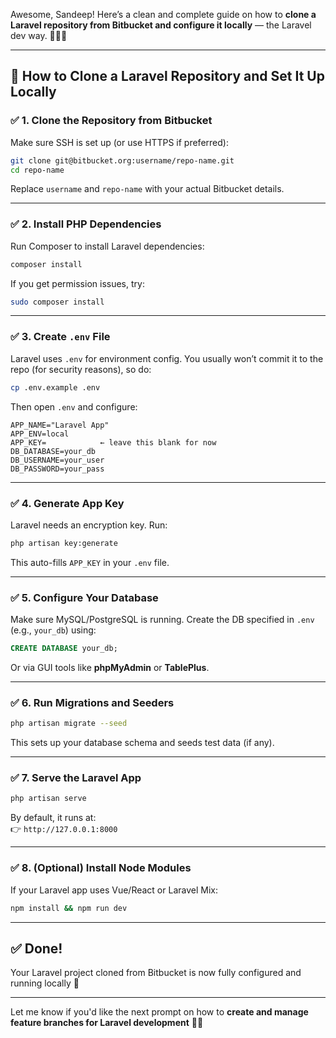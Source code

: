 Awesome, Sandeep! Here’s a clean and complete guide on how to **clone a Laravel repository from Bitbucket and configure it locally** — the Laravel dev way. 👨‍💻🚀

---

## 🔄 **How to Clone a Laravel Repository and Set It Up Locally**

### ✅ 1. **Clone the Repository from Bitbucket**
Make sure SSH is set up (or use HTTPS if preferred):

```bash
git clone git@bitbucket.org:username/repo-name.git
cd repo-name
```

Replace `username` and `repo-name` with your actual Bitbucket details.

---

### ✅ 2. **Install PHP Dependencies**
Run Composer to install Laravel dependencies:

```bash
composer install
```

If you get permission issues, try:
```bash
sudo composer install
```

---

### ✅ 3. **Create `.env` File**
Laravel uses `.env` for environment config. You usually won’t commit it to the repo (for security reasons), so do:

```bash
cp .env.example .env
```

Then open `.env` and configure:
```env
APP_NAME="Laravel App"
APP_ENV=local
APP_KEY=            ← leave this blank for now
DB_DATABASE=your_db
DB_USERNAME=your_user
DB_PASSWORD=your_pass
```

---

### ✅ 4. **Generate App Key**
Laravel needs an encryption key. Run:
```bash
php artisan key:generate
```

This auto-fills `APP_KEY` in your `.env` file.

---

### ✅ 5. **Configure Your Database**
Make sure MySQL/PostgreSQL is running. Create the DB specified in `.env` (e.g., `your_db`) using:

```sql
CREATE DATABASE your_db;
```

Or via GUI tools like **phpMyAdmin** or **TablePlus**.

---

### ✅ 6. **Run Migrations and Seeders**
```bash
php artisan migrate --seed
```
This sets up your database schema and seeds test data (if any).

---

### ✅ 7. **Serve the Laravel App**
```bash
php artisan serve
```

By default, it runs at:  
👉 `http://127.0.0.1:8000`

---

### ✅ 8. **(Optional) Install Node Modules**
If your Laravel app uses Vue/React or Laravel Mix:

```bash
npm install && npm run dev
```

---

## ✅ Done!
Your Laravel project cloned from Bitbucket is now fully configured and running locally 🎉

---

Let me know if you'd like the next prompt on how to **create and manage feature branches for Laravel development** 🧠🌱